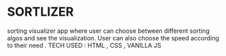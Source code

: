 # SORTLIZER
sorting visualizer app where user can choose between different sorting algos and see the visualization. User can also choose the speed according to their need . TECH USED : HTML , CSS , VANILLA JS
